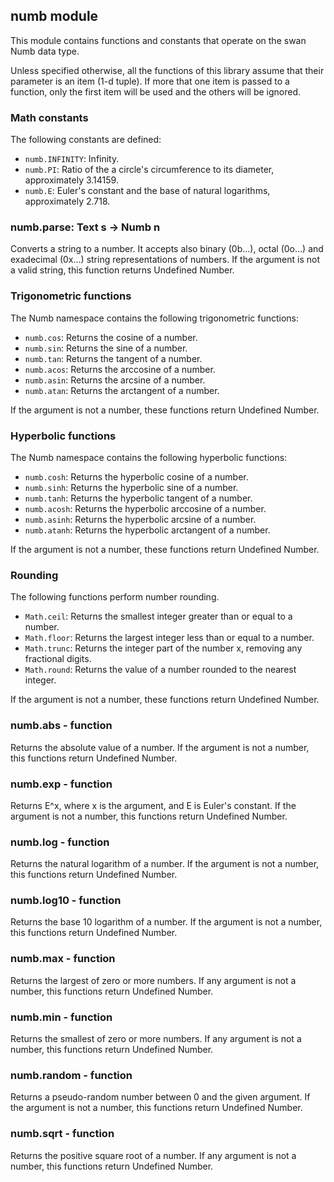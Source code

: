 numb module
----------------------------------------------------------------------------

This module contains functions and constants that operate on the swan Numb
data type.

Unless specified otherwise, all the functions of this library assume that
their parameter is an item (1-d tuple). If more that one item is passed
to a function, only the first item will be used and the others will be
ignored.
  
### Math constants
The following constants are defined:

- `numb.INFINITY`: Infinity.
- `numb.PI`: Ratio of the a circle's circumference to its diameter, approximately 3.14159.
- `numb.E`: Euler's constant and the base of natural logarithms, approximately 2.718.
  
### numb.parse: Text s -> Numb n
Converts a string to a number. It accepts also binary (0b...), octal
(0o...) and exadecimal (0x...) string representations of numbers.
If the argument is not a valid string, this function returns Undefined Number.
  
### Trigonometric functions
The Numb namespace contains the following trigonometric functions: 

- `numb.cos`:  Returns the cosine of a number.
- `numb.sin`:  Returns the sine of a number.
- `numb.tan`:  Returns the tangent of a number.
- `numb.acos`: Returns the arccosine of a number.
- `numb.asin`: Returns the arcsine of a number.
- `numb.atan`: Returns the arctangent of a number.

If the argument is not a number, these functions return Undefined Number.
  
### Hyperbolic functions
The Numb namespace contains the following hyperbolic functions: 

- `numb.cosh`:  Returns the hyperbolic cosine of a number.
- `numb.sinh`:  Returns the hyperbolic sine of a number.
- `numb.tanh`:  Returns the hyperbolic tangent of a number.
- `numb.acosh`: Returns the hyperbolic arccosine of a number.
- `numb.asinh`: Returns the hyperbolic arcsine of a number.
- `numb.atanh`: Returns the hyperbolic arctangent of a number.

If the argument is not a number, these functions return Undefined Number.
  
### Rounding
The following functions perform number rounding. 

- `Math.ceil`: Returns the smallest integer greater than or equal to a number.
- `Math.floor`: Returns the largest integer less than or equal to a number.
- `Math.trunc`: Returns the integer part of the number x, removing any fractional digits.
- `Math.round`: Returns the value of a number rounded to the nearest integer.

If the argument is not a number, these functions return Undefined Number.
  
### numb.abs - function
Returns the absolute value of a number. 
If the argument is not a number, this functions return Undefined Number.
  
### numb.exp - function
Returns E^x, where x is the argument, and E is Euler's constant. 
If the argument is not a number, this functions return Undefined Number.
  
### numb.log - function
Returns the natural logarithm of a number. 
If the argument is not a number, this functions return Undefined Number.
  
### numb.log10 - function
Returns the base 10 logarithm of a number. 
If the argument is not a number, this functions return Undefined Number.
  
### numb.max - function
Returns the largest of zero or more numbers.
If any argument is not a number, this functions return Undefined Number.
  
### numb.min - function
Returns the smallest of zero or more numbers.
If any argument is not a number, this functions return Undefined Number.
  
### numb.random - function
Returns a pseudo-random number between 0 and the given argument.
If the argument is not a number, this functions return Undefined Number.
  
### numb.sqrt - function
Returns the positive square root of a number.
If any argument is not a number, this functions return Undefined Number.
  

